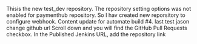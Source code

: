 Thisis the new test_dev repository. The repository setting options was not enabled for paymenthub repository. 
So I hav created new reporsitory to configure webhook. 
Content update for automate build #4.
last test
jason change
github url
Scroll down and you will find the GitHub Pull Requests checkbox. In the Published Jenkins URL, add the repository link
